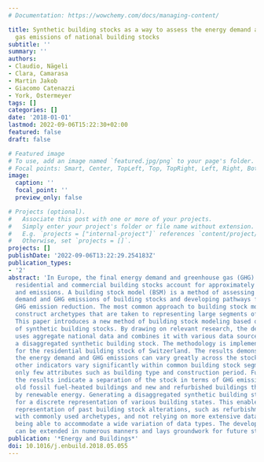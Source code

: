 ```yaml
---
# Documentation: https://wowchemy.com/docs/managing-content/

title: Synthetic building stocks as a way to assess the energy demand and greenhouse
  gas emissions of national building stocks
subtitle: ''
summary: ''
authors:
- Claudio, Nägeli
- Clara, Camarasa
- Martin Jakob
- Giacomo Catenazzi
- York, Ostermeyer
tags: []
categories: []
date: '2018-01-01'
lastmod: 2022-09-06T15:22:30+02:00
featured: false
draft: false

# Featured image
# To use, add an image named `featured.jpg/png` to your page's folder.
# Focal points: Smart, Center, TopLeft, Top, TopRight, Left, Right, BottomLeft, Bottom, BottomRight.
image:
  caption: ''
  focal_point: ''
  preview_only: false

# Projects (optional).
#   Associate this post with one or more of your projects.
#   Simply enter your project's folder or file name without extension.
#   E.g. `projects = ["internal-project"]` references `content/project/deep-learning/index.md`.
#   Otherwise, set `projects = []`.
projects: []
publishDate: '2022-09-06T13:22:29.254183Z'
publication_types:
- '2'
abstract: 'In Europe, the final energy demand and greenhouse gas (GHG) emissions of
  residential and commercial building stocks account for approximately 40% of energy
  and emissions. A building stock model (BSM) is a method of assessing the energy
  demand and GHG emissions of building stocks and developing pathways for energy and
  GHG emission reduction. The most common approach to building stock modeling is to
  construct archetypes that are taken to representing large segments of the stock.
  This paper introduces a new method of building stock modeling based on the generation
  of synthetic building stocks. By drawing on relevant research, the developed methodology
  uses aggregate national data and combines it with various data sources to generate
  a disaggregated synthetic building stock. The methodology is implemented and validated
  for the residential building stock of Switzerland. The results demonstrate that
  the energy demand and GHG emissions can vary greatly across the stock. These and
  other indicators vary significantly within common building stock segments that consider
  only few attributes such as building type and construction period. Furthermore,
  the results indicate a separation of the stock in terms of GHG emissions between
  old fossil fuel-heated buildings and new and refurbished buildings that are heated
  by renewable energy. Generating a disaggregated synthetic building stock allows
  for a discrete representation of various building states. This enables a more realistic
  representation of past building stock alterations, such as refurbishment, compared
  with commonly used archetypes, and not relying on more extensive data sources and
  being able to accommodate a wide variation of data types. The developed methodology
  can be extended in numerous manners and lays groundwork for future studies.  '
publication: '*Energy and Buildings*'
doi: 10.1016/j.enbuild.2018.05.055
---
```

